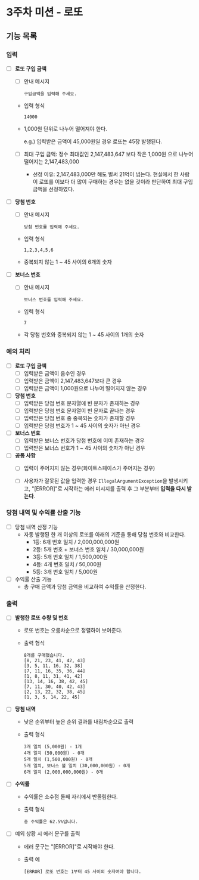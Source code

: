 # 3주차 미션 - 로또

## 기능 목록

### 입력

- [ ] **로또 구입 금액**

  - [ ] 안내 메시지

    ```
    구입금액을 입력해 주세요.
    ```

  - 입력 형식

    ```
    14000
    ```

  - 1,000원 단위로 나누어 떨어져야 한다.

    e.g.) 입력받은 금액이 45,000원일 경우 로또는 45장 발행된다.

  - [ ] 최대 구입 금액: 정수 최대값인 2,147,483,647 보다 작은 1,000원 으로 나누어 떨어지는 2,147,483,000

    - 선정 이유: 2,147,483,000만 해도 벌써 21억이 넘는다. 현실에서 한 사람이 로또를 이보다 더 많이 구매하는 경우는 없을 것이라 판단하여 최대 구입 금액을 선정하였다.

- [ ] **당첨 번호**

  - [ ] 안내 메시지

    ```
    당첨 번호를 입력해 주세요.
    ```

  - 입력 형식

    ```
    1,2,3,4,5,6
    ```

  - 중복되지 않는 1 ~ 45 사이의 6개의 숫자

- [ ] **보너스 번호**

  - [ ] 안내 메시지

    ```
    보너스 번호를 입력해 주세요.
    ```

  - 입력 형식

    ```
    7
    ```

  - 각 당첨 번호와 중복되지 않는 1 ~ 45 사이의 1개의 숫자

### 예외 처리

- [ ] **로또 구입 금액**
  - [ ] 입력받은 금액이 음수인 경우
  - [ ] 입력받은 금액이 2,147,483,647보다 큰 경우
  - [ ] 입력받은 금액이 1,000원으로 나누어 떨어지지 않는 경우

- [ ] **당첨 번호**
  - [ ] 입력받은 당첨 번호 문자열에 빈 문자가 존재하는 경우
  - [ ] 입력받은 당첨 번호 문자열이 빈 문자로 끝나는 경우
  - [ ] 입력받은 당첨 번호 중 중복되는 숫자가 존재할 경우
  - [ ] 입력받은 당첨 번호가 1 ~ 45 사이의 숫자가 아닌 경우

- [ ] **보너스 번호**
  - [ ] 입력받은 보너스 번호가 당첨 번호에 이미 존재하는 경우
  - [ ] 입력받은 보너스 번호가 1 ~ 45 사이의 숫자가 아닌 경우

- [ ] **공통 사항**
  - [ ] 입력이 주어지지 않는 경우(화이트스페이스가 주어지는 경우)
  - [ ] 사용자가 잘못된 값을 입력한 경우 `IllegalArgumentException`을 발생시키고, "[ERROR]"로 시작하는 에러 미시지를 출력 후 그 부분부터 **입력을 다시 받는다**.



### 당첨 내역 및 수익률 산출 기능

- [ ] 당첨 내역 산정 기능
  - 자동 발행된 한 개 이상의 로또를 아래의 기준을 통해 당첨 번호와 비교한다.
    - 1등: 6개 번호 일치 / 2,000,000,000원
    - 2등: 5개 번호 + 보너스 번호 일치 / 30,000,000원
    - 3등: 5개 번호 일치 / 1,500,000원
    - 4등: 4개 번호 일치 / 50,000원
    - 5등: 3개 번호 일치 / 5,000원
- [ ] 수익률 산출 기능
  - 총 구매 금액과 당첨 금액을 비교하여 수익률을 산정한다.

### 출력

- [ ] **발행한 로또 수량 및 번호**

  - 로또 번호는 오름차순으로 정렬하여 보여준다.

  - 출력 형식

    ```
    8개를 구매했습니다.
    [8, 21, 23, 41, 42, 43] 
    [3, 5, 11, 16, 32, 38] 
    [7, 11, 16, 35, 36, 44] 
    [1, 8, 11, 31, 41, 42] 
    [13, 14, 16, 38, 42, 45] 
    [7, 11, 30, 40, 42, 43] 
    [2, 13, 22, 32, 38, 45] 
    [1, 3, 5, 14, 22, 45]
    ```

- [ ] **당첨 내역**

  - 낮은 순위부터 높은 순위 결과를 내림차순으로 출력

  - 출력 형식

    ```
    3개 일치 (5,000원) - 1개
    4개 일치 (50,000원) - 0개
    5개 일치 (1,500,000원) - 0개
    5개 일치, 보너스 볼 일치 (30,000,000원) - 0개
    6개 일치 (2,000,000,000원) - 0개
    ```

- [ ] **수익률**

  - 수익률은 소수점 둘째 자리에서 반올림한다.

  - 출력 형식

    ```
    총 수익률은 62.5%입니다.
    ```

- [ ] 예외 상황 시 에러 문구를 출력

  - 에러 문구는 "[ERROR]"로 시작해야 한다.

  - 출력 예
  
    ```
    [ERROR] 로또 번호는 1부터 45 사이의 숫자여야 합니다.
    ```
